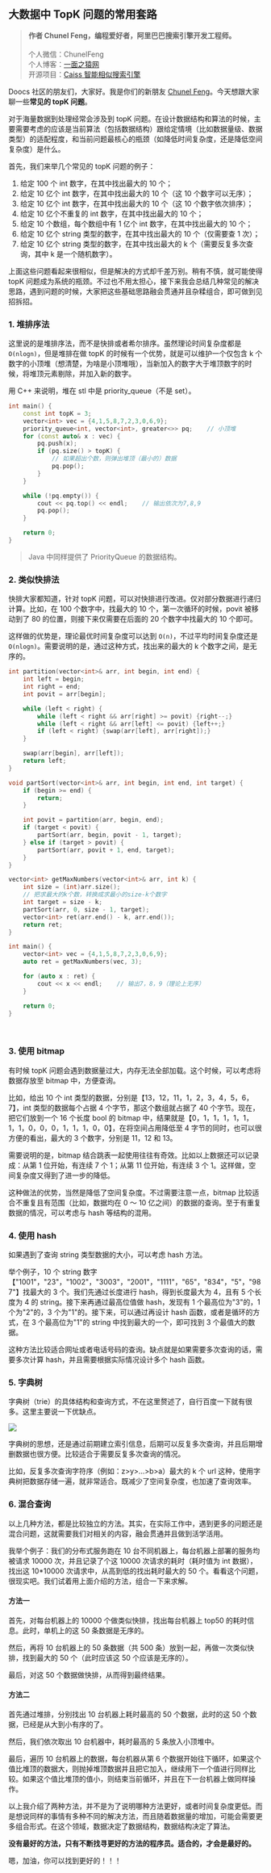 ## 大数据中 TopK 问题的常用套路

> **作者 Chunel Feng，编程爱好者，阿里巴巴搜索引擎开发工程师。**<br><br>个人微信：ChunelFeng  <br>个人博客：[一面之猿网](www.chunel.cn)  <br>开源项目：[Caiss 智能相似搜索引擎](https://github.com/ChunelFeng/caiss)



Doocs 社区的朋友们，大家好。我是你们的新朋友 [Chunel Feng](https://github.com/ChunelFeng)。今天想跟大家聊一些**常见的 topK 问题**。

对于海量数据到处理经常会涉及到 topK 问题。在设计数据结构和算法的时候，主要需要考虑的应该是当前算法（包括数据结构）跟给定情境（比如数据量级、数据类型）的适配程度，和当前问题最核心的瓶颈（如降低时间复杂度，还是降低空间复杂度）是什么。

首先，我们来举几个常见的 topK 问题的例子：


1. 给定 100 个 int 数字，在其中找出最大的 10 个；
1. 给定 10 亿个 int 数字，在其中找出最大的 10 个（这 10 个数字可以无序）；
1. 给定 10 亿个 int 数字，在其中找出最大的 10 个（这 10 个数字依次排序）；
1. 给定 10 亿个不重复的 int 数字，在其中找出最大的 10 个；
1. 给定 10 个数组，每个数组中有 1 亿个 int 数字，在其中找出最大的 10 个；
1. 给定 10 亿个 string 类型的数字，在其中找出最大的 10 个（仅需要查 1 次）；
1. 给定 10 亿个 string 类型的数字，在其中找出最大的 k 个（需要反复多次查询，其中 k 是一个随机数字）。


上面这些问题看起来很相似，但是解决的方式却千差万别。稍有不慎，就可能使得 topK 问题成为系统的瓶颈。不过也不用太担心，接下来我会总结几种常见的解决思路，遇到问题的时候，大家把这些基础思路融会贯通并且杂糅组合，即可做到见招拆招。
<br>

### 1. 堆排序法

这里说的是堆排序法，而不是快排或者希尔排序。虽然理论时间复杂度都是 `O(nlogn)`，但是堆排在做 topK 的时候有一个优势，就是可以维护一个仅包含 k 个数字的小顶堆（想清楚，为啥是小顶堆哦），当新加入的数字大于堆顶数字的时候，将堆顶元素剔除，并加入新的数字。

用 C++ 来说明，堆在 stl 中是 priority_queue（不是 set）。

```cpp
int main() {
    const int topK = 3;
    vector<int> vec = {4,1,5,8,7,2,3,0,6,9};
    priority_queue<int, vector<int>, greater<>> pq;    // 小顶堆
    for (const auto& x : vec) {
        pq.push(x);
        if (pq.size() > topK) {
            // 如果超出个数，则弹出堆顶（最小的）数据
            pq.pop();
        }
    }

    while (!pq.empty()) {
        cout << pq.top() << endl;    // 输出依次为7,8,9
        pq.pop();
    }

    return 0;
}
```

> Java 中同样提供了 PriorityQueue 的数据结构。

### 2. 类似快排法

快排大家都知道，针对 topK 问题，可以对快排进行改进。仅对部分数据进行递归计算。比如，在 100 个数字中，找最大的 10 个，第一次循环的时候，povit 被移动到了 80 的位置，则接下来仅需要在后面的 20 个数字中找最大的 10 个即可。

这样做的优势是，理论最优时间复杂度可以达到 `O(n)`，不过平均时间复杂度还是 `O(nlogn)`。需要说明的是，通过这种方式，找出来的最大的 k 个数字之间，是无序的。

```cpp
int partition(vector<int>& arr, int begin, int end) {
    int left = begin;
    int right = end;
    int povit = arr[begin];

    while (left < right) {
        while (left < right && arr[right] >= povit) {right--;}
        while (left < right && arr[left] <= povit) {left++;}
        if (left < right) {swap(arr[left], arr[right]);}
    }

    swap(arr[begin], arr[left]);
    return left;
}

void partSort(vector<int>& arr, int begin, int end, int target) {
    if (begin >= end) {
        return;
    }

    int povit = partition(arr, begin, end);
    if (target < povit) {
        partSort(arr, begin, povit - 1, target);
    } else if (target > povit) {
        partSort(arr, povit + 1, end, target);
    }
}

vector<int> getMaxNumbers(vector<int>& arr, int k) {
    int size = (int)arr.size();
    // 把求最大的k个数，转换成求最小的size-k个数字
    int target = size - k;
    partSort(arr, 0, size - 1, target);
    vector<int> ret(arr.end() - k, arr.end());
    return ret;
}

int main() {
    vector<int> vec = {4,1,5,8,7,2,3,0,6,9};
    auto ret = getMaxNumbers(vec, 3);

    for (auto x : ret) {
        cout << x << endl;    // 输出7，8，9（理论上无序）
    }

    return 0;
}
```

<br>

### 3. 使用 bitmap

有时候 topK 问题会遇到数据量过大，内存无法全部加载。这个时候，可以考虑将数据存放至 bitmap 中，方便查询。

比如，给出 10 个 int 类型的数据，分别是【13，12，11，1，2，3，4，5，6，7】，int 类型的数据每个占据 4 个字节，那这个数组就占据了 40 个字节。现在，把它们放到一个 16 个长度 bool 的 bitmap 中，结果就是【0，1，1，1，1，1，1，1，0，0，0，1，1，1，0，0】，在将空间占用降低至 4 字节的同时，也可以很方便的看出，最大的 3 个数字，分别是 11，12 和 13。

需要说明的是，bitmap 结合跳表一起使用往往有奇效。比如以上数据还可以记录成：从第 1 位开始，有连续 7 个 1；从第 11 位开始，有连续 3 个 1。这样做，空间复杂度又得到了进一步的降低。

这种做法的优势，当然是降低了空间复杂度。不过需要注意一点，bitmap 比较适合不重复且有范围（比如，数据均在 0 ～ 10 亿之间）的数据的查询。至于有重复数据的情况，可以考虑与 hash 等结构的混用。
<br>

### 4. 使用 hash

如果遇到了查询 string 类型数据的大小，可以考虑 hash 方法。

举个例子，10 个 string 数字【"1001"，"23"，"1002"，"3003"，"2001"，"1111"，"65"，"834"，"5"，"987"】找最大的 3 个。我们先通过长度进行 hash，得到长度最大为 4，且有 5 个长度为 4 的 string。接下来再通过最高位值做 hash，发现有 1 个最高位为"3"的，1 个为"2"的，3 个为"1"的。接下来，可以通过再设计 hash 函数，或者是循环的方式，在 3 个最高位为"1"的 string 中找到最大的一个，即可找到 3 个最值大的数据。

这种方法比较适合网址或者电话号码的查询。缺点就是如果需要多次查询的话，需要多次计算 hash，并且需要根据实际情况设计多个 hash 函数。
<br>

### 5. 字典树

字典树（trie）的具体结构和查询方式，不在这里赘述了，自行百度一下就有很多。这里主要说一下优缺点。

![](./images/topk-trie.png)


字典树的思想，还是通过前期建立索引信息，后期可以反复多次查询，并且后期增删数据也很方便。比较适合于需要反复多次查询的情况。

比如，反复多次查询字符序（例如：z>y>...>b>a）最大的 k 个 url 这种，使用字典树把数据存储一遍，就非常适合。既减少了空间复杂度，也加速了查询效率。
<br>

### 6. 混合查询

以上几种方法，都是比较独立的方法。其实，在实际工作中，遇到更多的问题还是混合问题，这就需要我们对相关的内容，融会贯通并且做到活学活用。

我举个例子：我们的分布式服务跑在 10 台不同机器上，每台机器上部署的服务均被请求 10000 次，并且记录了个这 10000 次请求的耗时（耗时值为 int 数据），找出这 10\*10000 次请求中，从高到低的找出耗时最大的 50 个。看看这个问题，很现实吧。我们试着用上面介绍的方法，组合一下来求解。

#### 方法一

首先，对每台机器上的 10000 个做类似快排，找出每台机器上 top50 的耗时信息。此时，单机上的这 50 条数据是无序的。

然后，再将 10 台机器上的 50 条数据（共 500 条）放到一起，再做一次类似快排，找到最大的 50 个（此时应该这 50 个应该是无序的）。

最后，对这 50 个数据做快排，从而得到最终结果。

#### 方法二

首先通过堆排，分别找出 10 台机器上耗时最高的 50 个数据，此时的这 50 个数据，已经是从大到小有序的了。

然后，我们依次取出 10 台机器中，耗时最高的 5 条放入小顶堆中。

最后，遍历 10 台机器上的数据，每台机器从第 6 个数据开始往下循环，如果这个值比堆顶的数据大，则抛掉堆顶数据并且把它加入，继续用下一个值进行同样比较。如果这个值比堆顶的值小，则结束当前循环，并且在下一台机器上做同样操作。

以上我介绍了两种方法，并不是为了说明哪种方法更好，或者时间复杂度更低。而是想说同样的事情有多种不同的解决方法，而且随着数据量的增加，可能会需要更多组合形式。在这个领域，数据决定了数据结构，数据结构决定了算法。

**没有最好的方法，只有不断找寻更好的方法的程序员。适合的，才会是最好的。**

嗯，加油，你可以找到更好的！！！
